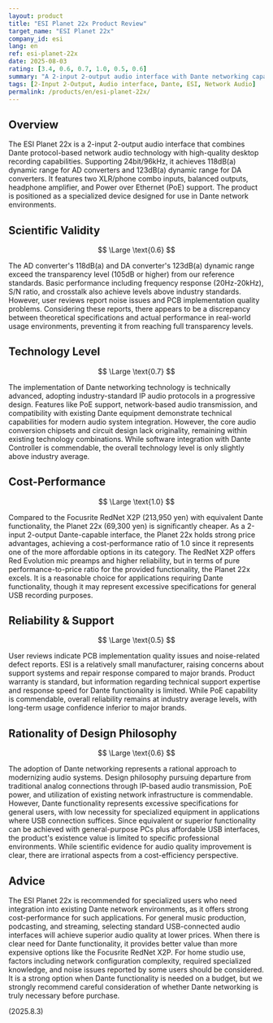```yaml
---
layout: product
title: "ESI Planet 22x Product Review"
target_name: "ESI Planet 22x"
company_id: esi
lang: en
ref: esi-planet-22x
date: 2025-08-03
rating: [3.4, 0.6, 0.7, 1.0, 0.5, 0.6]
summary: "A 2-input 2-output audio interface with Dante networking capabilities, offering good value for users requiring Dante integration but potentially overkill for general purposes."
tags: [2-Input 2-Output, Audio interface, Dante, ESI, Network Audio]
permalink: /products/en/esi-planet-22x/
---
```

## Overview

The ESI Planet 22x is a 2-input 2-output audio interface that combines Dante protocol-based network audio technology with high-quality desktop recording capabilities. Supporting 24bit/96kHz, it achieves 118dB(a) dynamic range for AD converters and 123dB(a) dynamic range for DA converters. It features two XLR/phone combo inputs, balanced outputs, headphone amplifier, and Power over Ethernet (PoE) support. The product is positioned as a specialized device designed for use in Dante network environments.

## Scientific Validity

$$ \Large \text{0.6} $$

The AD converter's 118dB(a) and DA converter's 123dB(a) dynamic range exceed the transparency level (105dB or higher) from our reference standards. Basic performance including frequency response (20Hz-20kHz), S/N ratio, and crosstalk also achieve levels above industry standards. However, user reviews report noise issues and PCB implementation quality problems. Considering these reports, there appears to be a discrepancy between theoretical specifications and actual performance in real-world usage environments, preventing it from reaching full transparency levels.

## Technology Level

$$ \Large \text{0.7} $$

The implementation of Dante networking technology is technically advanced, adopting industry-standard IP audio protocols in a progressive design. Features like PoE support, network-based audio transmission, and compatibility with existing Dante equipment demonstrate technical capabilities for modern audio system integration. However, the core audio conversion chipsets and circuit design lack originality, remaining within existing technology combinations. While software integration with Dante Controller is commendable, the overall technology level is only slightly above industry average.

## Cost-Performance

$$ \Large \text{1.0} $$

Compared to the Focusrite RedNet X2P (213,950 yen) with equivalent Dante functionality, the Planet 22x (69,300 yen) is significantly cheaper. As a 2-input 2-output Dante-capable interface, the Planet 22x holds strong price advantages, achieving a cost-performance ratio of 1.0 since it represents one of the more affordable options in its category. The RedNet X2P offers Red Evolution mic preamps and higher reliability, but in terms of pure performance-to-price ratio for the provided functionality, the Planet 22x excels. It is a reasonable choice for applications requiring Dante functionality, though it may represent excessive specifications for general USB recording purposes.

## Reliability & Support

$$ \Large \text{0.5} $$

User reviews indicate PCB implementation quality issues and noise-related defect reports. ESI is a relatively small manufacturer, raising concerns about support systems and repair response compared to major brands. Product warranty is standard, but information regarding technical support expertise and response speed for Dante functionality is limited. While PoE capability is commendable, overall reliability remains at industry average levels, with long-term usage confidence inferior to major brands.

## Rationality of Design Philosophy

$$ \Large \text{0.6} $$

The adoption of Dante networking represents a rational approach to modernizing audio systems. Design philosophy pursuing departure from traditional analog connections through IP-based audio transmission, PoE power, and utilization of existing network infrastructure is commendable. However, Dante functionality represents excessive specifications for general users, with low necessity for specialized equipment in applications where USB connection suffices. Since equivalent or superior functionality can be achieved with general-purpose PCs plus affordable USB interfaces, the product's existence value is limited to specific professional environments. While scientific evidence for audio quality improvement is clear, there are irrational aspects from a cost-efficiency perspective.

## Advice

The ESI Planet 22x is recommended for specialized users who need integration into existing Dante network environments, as it offers strong cost-performance for such applications. For general music production, podcasting, and streaming, selecting standard USB-connected audio interfaces will achieve superior audio quality at lower prices. When there is clear need for Dante functionality, it provides better value than more expensive options like the Focusrite RedNet X2P. For home studio use, factors including network configuration complexity, required specialized knowledge, and noise issues reported by some users should be considered. It is a strong option when Dante functionality is needed on a budget, but we strongly recommend careful consideration of whether Dante networking is truly necessary before purchase.

(2025.8.3)
